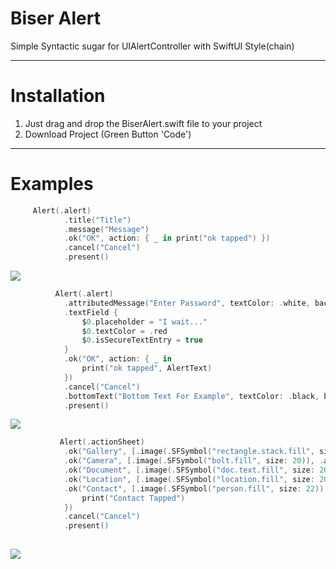 # Biser Alert

Simple Syntactic sugar for UIAlertController with SwiftUI Style(chain)
 
____

# Installation

1. Just drag and drop the BiserAlert.swift file to your project
2. Download Project (Green Button 'Code')

____

# Examples


```swift
     Alert(.alert)
            .title("Title")
            .message("Message")
            .ok("OK", action: { _ in print("ok tapped") })
            .cancel("Cancel")
            .present()
```

![](https://github.com/dimabiserov/Alert/blob/master/BiserAlert/Assets.xcassets/scr5.jpg)


```swift
          Alert(.alert)
            .attributedMessage("Enter Password", textColor: .white, backgroundColor: .black, font: UIFont.systemFont(ofSize: 20, weight: .medium))
            .textField {
                $0.placeholder = "I wait..."
                $0.textColor = .red
                $0.isSecureTextEntry = true
            }
            .ok("OK", action: { _ in
                print("ok tapped", AlertText)
            })
            .cancel("Cancel")
            .bottomText("Bottom Text For Example", textColor: .black, backgroundColor: .clear)
            .present()
```

![](https://github.com/dimabiserov/Alert/blob/master/BiserAlert/Assets.xcassets/scr2.jpg)
    
```swift
           Alert(.actionSheet)
            .ok("Gallery", [.image(.SFSymbol("rectangle.stack.fill", size: 18)), .alignment(.left), .titleColor(.black), .imageColor(.systemBlue)])
            .ok("Camera", [.image(.SFSymbol("bolt.fill", size: 20)), .alignment(.left), .titleColor(.black), .imageColor(.systemBlue)])
            .ok("Document", [.image(.SFSymbol("doc.text.fill", size: 20)), .alignment(.left), .titleColor(.black), .imageColor(.systemBlue)])
            .ok("Location", [.image(.SFSymbol("location.fill", size: 20)), .alignment(.left), .titleColor(.black), .imageColor(.systemBlue)])
            .ok("Contact", [.image(.SFSymbol("person.fill", size: 22)), .alignment(.left), .titleColor(.black), .imageColor(.systemBlue)], action: { _ in
                print("Contact Tapped")
            })
            .cancel("Cancel")
            .present()
             
```

![](https://github.com/dimabiserov/Alert/blob/master/BiserAlert/Assets.xcassets/scr1.jpg)

